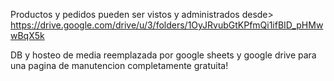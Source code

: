 Productos y pedidos pueden ser vistos y administrados desde> https://drive.google.com/drive/u/3/folders/1OyJRvubGtKPfmQi1ifBID_pHMwwBqX5k

DB y hosteo de media reemplazada por google sheets y google drive para una pagina de manutencion completamente gratuita!
